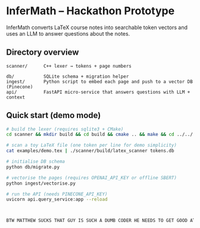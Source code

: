 # InferMath – Hackathon Prototype


InferMath converts LaTeX course notes into searchable token vectors and uses an LLM to answer questions about the notes.

Directory overview
------------------
```
scanner/      C++ lexer → tokens + page numbers

db/           SQLite schema + migration helper
ingest/       Python script to embed each page and push to a vector DB (Pinecone)
api/          FastAPI micro-service that answers questions with LLM + context
```

Quick start (demo mode)
-----------------------
```bash
# build the lexer (requires sqlite3 + CMake)
cd scanner && mkdir build && cd build && cmake .. && make && cd ../../

# scan a toy LaTeX file (one token per line for demo simplicity)
cat examples/demo.tex | ./scanner/build/latex_scanner tokens.db

# initialise DB schema
python db/migrate.py

# vectorise the pages (requires OPENAI_API_KEY or offline SBERT)
python ingest/vectorise.py

# run the API (needs PINECONE_API_KEY)
uvicorn api.query_service:app --reload



BTW MATTHEW SUCKS THAT GUY IS SUCH A DUMB CODER HE NEEDS TO GET GOOD AT CODING BRO GOSH HOLY
